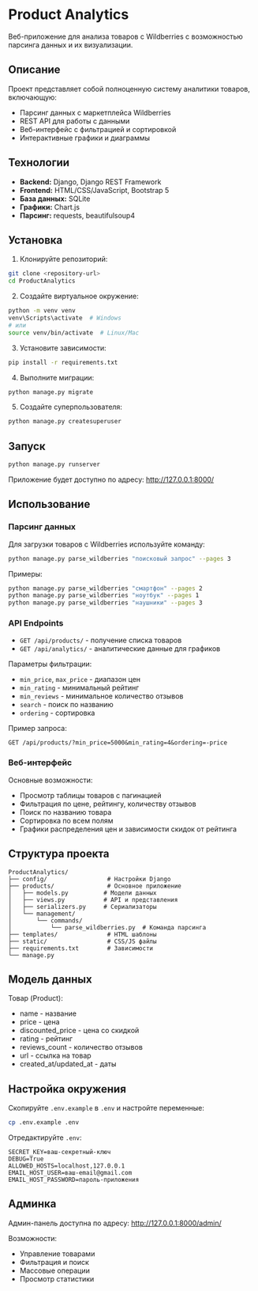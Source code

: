 # Product Analytics

Веб-приложение для анализа товаров с Wildberries с возможностью парсинга данных и их визуализации.

## Описание

Проект представляет собой полноценную систему аналитики товаров, включающую:
- Парсинг данных с маркетплейса Wildberries
- REST API для работы с данными
- Веб-интерфейс с фильтрацией и сортировкой
- Интерактивные графики и диаграммы

## Технологии

- **Backend:** Django, Django REST Framework
- **Frontend:** HTML/CSS/JavaScript, Bootstrap 5
- **База данных:** SQLite
- **Графики:** Chart.js
- **Парсинг:** requests, beautifulsoup4

## Установка

1. Клонируйте репозиторий:
```bash
git clone <repository-url>
cd ProductAnalytics
```

2. Создайте виртуальное окружение:
```bash
python -m venv venv
venv\Scripts\activate  # Windows
# или
source venv/bin/activate  # Linux/Mac
```

3. Установите зависимости:
```bash
pip install -r requirements.txt
```

4. Выполните миграции:
```bash
python manage.py migrate
```

5. Создайте суперпользователя:
```bash
python manage.py createsuperuser
```

## Запуск

```bash
python manage.py runserver
```

Приложение будет доступно по адресу: http://127.0.0.1:8000/

## Использование

### Парсинг данных

Для загрузки товаров с Wildberries используйте команду:

```bash
python manage.py parse_wildberries "поисковый запрос" --pages 3
```

Примеры:
```bash
python manage.py parse_wildberries "смартфон" --pages 2
python manage.py parse_wildberries "ноутбук" --pages 1
python manage.py parse_wildberries "наушники" --pages 3
```

### API Endpoints

- `GET /api/products/` - получение списка товаров
- `GET /api/analytics/` - аналитические данные для графиков

Параметры фильтрации:
- `min_price`, `max_price` - диапазон цен
- `min_rating` - минимальный рейтинг
- `min_reviews` - минимальное количество отзывов
- `search` - поиск по названию
- `ordering` - сортировка

Пример запроса:
```
GET /api/products/?min_price=5000&min_rating=4&ordering=-price
```

### Веб-интерфейс

Основные возможности:
- Просмотр таблицы товаров с пагинацией
- Фильтрация по цене, рейтингу, количеству отзывов
- Поиск по названию товара
- Сортировка по всем полям
- Графики распределения цен и зависимости скидок от рейтинга

## Структура проекта

```
ProductAnalytics/
├── config/                 # Настройки Django
├── products/               # Основное приложение
│   ├── models.py          # Модели данных
│   ├── views.py           # API и представления
│   ├── serializers.py     # Сериализаторы
│   └── management/
│       └── commands/
│           └── parse_wildberries.py  # Команда парсинга
├── templates/              # HTML шаблоны
├── static/                 # CSS/JS файлы
├── requirements.txt        # Зависимости
└── manage.py
```

## Модель данных

Товар (Product):
- name - название
- price - цена
- discounted_price - цена со скидкой
- rating - рейтинг
- reviews_count - количество отзывов
- url - ссылка на товар
- created_at/updated_at - даты

## Настройка окружения

Скопируйте `.env.example` в `.env` и настройте переменные:

```bash
cp .env.example .env
```

Отредактируйте `.env`:
```
SECRET_KEY=ваш-секретный-ключ
DEBUG=True
ALLOWED_HOSTS=localhost,127.0.0.1
EMAIL_HOST_USER=ваш-email@gmail.com
EMAIL_HOST_PASSWORD=пароль-приложения
```

## Админка

Админ-панель доступна по адресу: http://127.0.0.1:8000/admin/

Возможности:
- Управление товарами
- Фильтрация и поиск
- Массовые операции
- Просмотр статистики